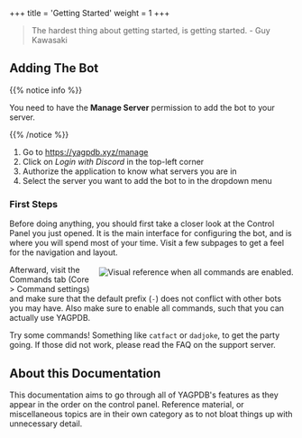 +++
title = 'Getting Started'
weight = 1
+++

> The hardest thing about getting started, is getting started. - Guy Kawasaki

## Adding The Bot

{{% notice info %}}

You need to have the **Manage Server** permission to add the bot to your server.

{{% /notice %}}

1. Go to <https://yagpdb.xyz/manage>
2. Click on *Login with Discord* in the top-left corner
3. Authorize the application to know what servers you are in
4. Select the server you want to add the bot to in the dropdown menu

### First Steps

Before doing anything, you should first take a closer look at the Control Panel you just opened. It is the main
interface for configuring the bot, and is where you will spend most of your time. Visit a few subpages to get a feel for
the navigation and layout.

<!-- Yes, this is hacky. No, I don't know of a better way. -->
<div style="float: right; margin-left: 7px; margin-top: -10px;">

![Visual reference when all commands are enabled.](/images/getting-started/all_commands_enabled.png?classes=right)

</div>

Afterward, visit the Commands tab (Core > Command settings) and make sure that the default prefix (`-`) does not
conflict with other bots you may have. Also make sure to enable all commands, such that you can actually use YAGPDB.

Try some commands! Something like `catfact` or `dadjoke`, to get the party going.
If those did not work, please read the FAQ on the support server.

## About this Documentation

This documentation aims to go through all of YAGPDB's features as they appear in the order on the control panel.
Reference material, or miscellaneous topics are in their own category as to not bloat things up with unnecessary detail.
